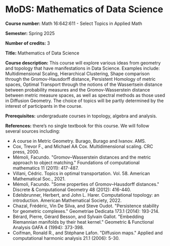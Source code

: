 # MoDS: Mathematics of Data Science

**Course number:** Math 16:642:611 - Select Topics in Applied Math

**Semester:** Spring 2025

**Number of credits:** 3

**Title:** Mathematics of Data Science

**Course description:** This course will explore various ideas from geometry and topology that have manifestations in Data Science. Examples include: Multidimensional Scaling, Hierarchical Clustering, Shape comparison through the Gromov-Hausdorff distance, Persistent Homology of metric spaces, Optimal Transport through the notions of the Wassertsein distance between probability measures and the Gromov-Wasserstein distance between metric measure spaces, as well as spectral methods as those used in Diffusion Geometry.  The choice of topics will be partly determined by the interest of participants in the course.

**Prerequisites:** undergraduate courses in topology, algebra and analysis.

**References:** there’s no single textbook for this course. We will follow several sources including:

+ A course in Metric Geometry. Burago, Burago and Ivanov. AMS.
+ Cox, Trevor F., and Michael AA Cox. Multidimensional scaling. CRC press, 2000.
+ Mémoli, Facundo. "Gromov–Wasserstein distances and the metric approach to object matching." Foundations of computational mathematics 11 (2011): 417-487.
+ Villani, Cédric. Topics in optimal transportation. Vol. 58. American Mathematical Soc., 2021.
+ Mémoli, Facundo. "Some properties of Gromov–Hausdorff distances." Discrete & Computational Geometry 48 (2012): 416-440.
+ Edelsbrunner, Herbert, and John L. Harer. Computational topology: an introduction. American Mathematical Society, 2022.
+ Chazal, Frédéric, Vin De Silva, and Steve Oudot. "Persistence stability for geometric complexes." Geometriae Dedicata 173.1 (2014): 193-214. 
+ Bérard, Pierre, Gérard Besson, and Sylvain Gallot. "Embedding Riemannian manifolds by their heat kernel." Geometric & Functional Analysis GAFA 4 (1994): 373-398.
+ Coifman, Ronald R., and Stéphane Lafon. "Diffusion maps." Applied and computational harmonic analysis 21.1 (2006): 5-30.
